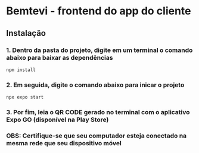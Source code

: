 # Bemtevi - frontend do app do cliente

## Instalação

### 1. Dentro da pasta do projeto, digite em um terminal o comando abaixo para baixar as dependências
```
npm install
```

### 2. Em seguida, digite o comando abaixo para inicar o projeto
```
npx expo start
```

### 3. Por fim, leia o QR CODE gerado no terminal com o aplicativo Expo GO (disponível na Play Store)
### OBS: Certifique-se que seu computador esteja conectado na mesma rede que seu dispositivo móvel 
